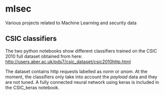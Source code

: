 # mlsec
Various projects related to Machine Learning and security data

## CSIC classifiers
The two python notebooks show different classifiers trained on the CSIC 2010 full dataset obtained from here: http://users.aber.ac.uk/pds7/csic_dataset/csic2010http.html

The dataset contains http requests labelled as *norm* or *anom*. At the moment, the classifiers only take into account the *payload* data and they are not tuned. A fully connected neural network using keras is included in the CSIC_keras notebook.
